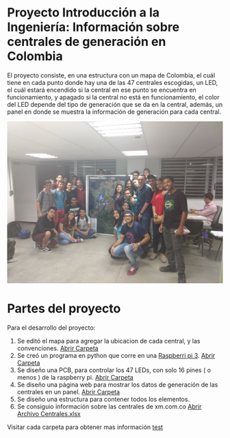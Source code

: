# Proyecto Introducción a la Ingeniería: Información sobre centrales de generación en Colombia

El proyecto consiste, en una estructura con un mapa de Colombia, el cuál tiene en cada punto donde hay una de las 47 centrales escogidas, un LED, el cuál estará encendido si la central en ese punto se encuentra en funcionamiento, y apagado si la central no está en funcionamiento, el color del LED depende del tipo de generación que se da en la central, además, un panel en donde se muestra la información de generación para cada central.

![Grupo Del Proyecto](6.%20Archivos/Foto.jpg)

# Partes del proyecto

Para el desarrollo del proyecto:
1. Se editó el mapa para agregar la ubicacion de cada central, y las convenciones. [Abrir Carpeta](1.%20Diseño%20mapa/)
2. Se creó un programa en python que corre en una [Raspberri pi 3](https://www.raspberrypi.org/products/raspberry-pi-3-model-b/). [Abrir Carpeta](2.%20Programación/)
3. Se diseño una PCB, para controlar los 47 LEDs, con solo 16 pines ( o menos ) de la raspberry pi. [Abrir Carpeta](3.%20PCB/)
4. Se diseño una página web para mostrar los datos de generación de las centrales en un panel. [Abrir Carpeta](4.%20Página%20web/)
5. Se diseño una estructura para contener todos los elementos.
6. Se consiguio información sobre las centrales de xm.com.co [Abrir Archivo Centrales.xlsx](6.%20Archivos/Centrales.xlsx)

Visitar cada carpeta para obtener mas información
[test](4.%20Página%20web/)
